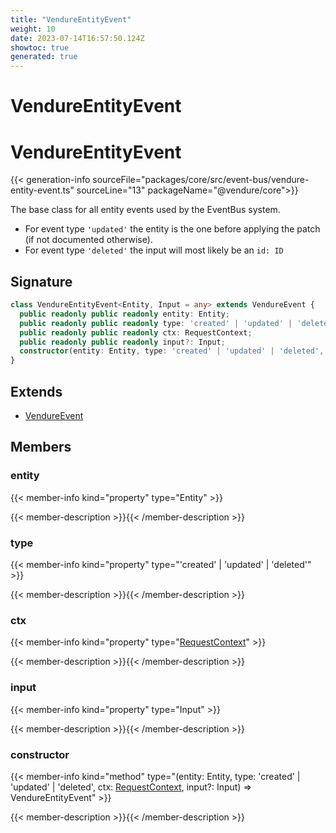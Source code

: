 ```yaml
---
title: "VendureEntityEvent"
weight: 10
date: 2023-07-14T16:57:50.124Z
showtoc: true
generated: true
---
```

<!-- This file was generated from the Vendure source. Do not modify. Instead, re-run the "docs:build" script -->

# VendureEntityEvent
<div class="symbol">


# VendureEntityEvent

{{< generation-info sourceFile="packages/core/src/event-bus/vendure-entity-event.ts" sourceLine="13" packageName="@vendure/core">}}

The base class for all entity events used by the EventBus system.
* For event type `'updated'` the entity is the one before applying the patch (if not documented otherwise).
* For event type `'deleted'` the input will most likely be an `id: ID`

## Signature

```TypeScript
class VendureEntityEvent<Entity, Input = any> extends VendureEvent {
  public readonly public readonly entity: Entity;
  public readonly public readonly type: 'created' | 'updated' | 'deleted';
  public readonly public readonly ctx: RequestContext;
  public readonly public readonly input?: Input;
  constructor(entity: Entity, type: 'created' | 'updated' | 'deleted', ctx: RequestContext, input?: Input)
}
```
## Extends

 * <a href='/typescript-api/events/vendure-event#vendureevent'>VendureEvent</a>


## Members

### entity

{{< member-info kind="property" type="Entity"  >}}

{{< member-description >}}{{< /member-description >}}

### type

{{< member-info kind="property" type="'created' | 'updated' | 'deleted'"  >}}

{{< member-description >}}{{< /member-description >}}

### ctx

{{< member-info kind="property" type="<a href='/typescript-api/request/request-context#requestcontext'>RequestContext</a>"  >}}

{{< member-description >}}{{< /member-description >}}

### input

{{< member-info kind="property" type="Input"  >}}

{{< member-description >}}{{< /member-description >}}

### constructor

{{< member-info kind="method" type="(entity: Entity, type: 'created' | 'updated' | 'deleted', ctx: <a href='/typescript-api/request/request-context#requestcontext'>RequestContext</a>, input?: Input) => VendureEntityEvent"  >}}

{{< member-description >}}{{< /member-description >}}


</div>
